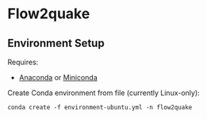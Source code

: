 # Flow2quake

## Environment Setup

Requires:

- [Anaconda](https://www.anaconda.com/download/) or [Miniconda](https://docs.anaconda.com/miniconda/)

Create Conda environment from file (currently Linux-only):
```
conda create -f environment-ubuntu.yml -n flow2quake
```

<!-- ```
git clone <repo url>
cd <folder>
conda install 
``` -->

